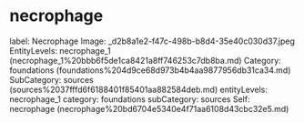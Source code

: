 # necrophage

label: Necrophage
Image: _d2b8a1e2-f47c-498b-b8d4-35e40c030d37.jpeg
EntityLevels: necrophage_1 (necrophage_1%20bbb6f5de1ca8421a8ff746253c7db8ba.md)
Category: foundations (foundations%204d9ce68d973b4b4aa9877956db31ca34.md)
SubCategory: sources (sources%2037fffd6f6188401f85401aa882584deb.md)
entityLevels: necrophage_1
category: foundations
subCategory: sources
Self: necrophage (necrophage%20bd6704e5340e4f71aa6108d43cbc32e5.md)

[](Untitled%20d4a5fe3cc99e42e598cecf9e3d93ba68.md)